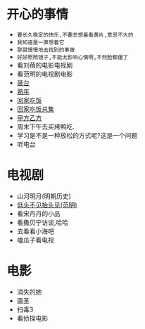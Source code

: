 # 开心的事情
- `要长久稳定的快乐,不要总想着看黄片,意思不大的`
- `我知道是一直想着它`
- `那就慢慢地去找别的事做`
- `好好照照镜子,不能太影响心情啊,不然脸都僵了`
- 看刘蓓的电影电视剧
- 看范明的电视剧电影
- [装台](https://tv.cctv.com/2023/06/17/VIDESnP6cn901T1dQ3OELqRH230617.shtml?srcfrom=baidualading&event2=bdtg_pc_hkafjzpq)
- [熟年](https://www.iqiyi.com/v_2a8lk171ams.html?vfm=2008_aldbd&fv=p_02_01)
- [回家吃饭](https://tv.cctv.com/2023/07/03/VIDEyPKgHp7ciDvHsZLvDvVl230703.shtml?spm=C28340.PdNvWY0LYxCP.EZXfRXnNE2FP.40)
- [回家吃饭总集](https://tv.cctv.com/lm/hjcf/videoset/?spm=C52448022284.P88430000411.0.0)
- [甲方乙方](https://www.bilibili.com/bangumi/play/ep415542?theme=movie&spm_id_from=333.337.0.0)
- 周末下午去买烤鸭吃.
- 学习是不是一种放松的方式呢?这是一个问题
- 听电台
# 电视剧
- 山河明月(明朝历史)
- [低头不见抬头见(范明)](https://www.iqiyi.com/v_19rrdpfdqs.html)
- 看宋丹丹的小品
- 看撒贝宁访谈,哈哈
- 去看看小海吧
- 嗑瓜子看电视
# 电影
- 消失的她
- 画圣
- 扫毒3
- 看侦探电影